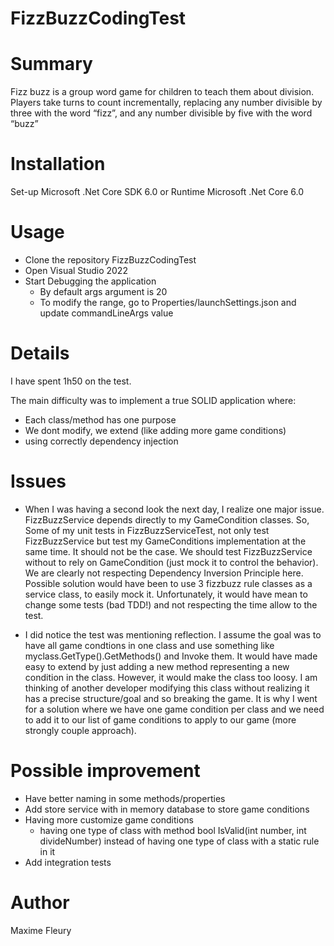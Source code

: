 # FizzBuzzCodingTest


# Summary
Fizz buzz is a group word game for children to teach them about division. Players take turns to count incrementally, replacing any number divisible by three with the word “fizz”, and any number divisible by five with the word “buzz”

# Installation
Set-up Microsoft .Net Core SDK 6.0 or Runtime Microsoft .Net Core 6.0

# Usage
- Clone the repository FizzBuzzCodingTest
- Open Visual Studio 2022
- Start Debugging the application
	- By default args argument is 20
	- To modify the range, go to Properties/launchSettings.json and update commandLineArgs value

# Details
I have spent 1h50 on the test. 

The main difficulty was to implement a true SOLID application where:
- Each class/method has one purpose
- We dont modify, we extend (like adding more game conditions)
- using correctly dependency injection

# Issues
- When I was having a second look the next day, I realize one major issue. FizzBuzzService depends directly to my GameCondition classes. So, Some of my unit tests in FizzBuzzServiceTest, not only test FizzBuzzService but test my GameConditions implementation at the same time. It should not be the case. We should test FizzBuzzService without to rely on GameCondition (just mock it to control the behavior). We are clearly not respecting Dependency Inversion Principle here.
Possible solution would have been to use 3 fizzbuzz rule classes as a service class, to easily mock it. Unfortunately, it would have mean to change some tests (bad TDD!) and not respecting the time allow to the test.

- I did notice the test was mentioning reflection. I assume the goal was to have all game condtions in one class and use something like myclass.GetType().GetMethods() and Invoke them. It would have made easy to extend by just adding a new method representing a new condition in the class. However, it would make the class too loosy. I am thinking of another developer modifying this class without realizing it has a precise structure/goal and so breaking the game. It is why I went for a solution where we have one game condition per class and we need to add it to our list of game conditions to apply to our game (more strongly couple approach).

# Possible improvement
- Have better naming in some methods/properties
- Add store service with in memory database to store game conditions
- Having more customize game conditions 
	- having one type of class with method bool IsValid(int number, int divideNumber) instead of having one type of class with a static rule in it
- Add integration tests

# Author
Maxime Fleury
